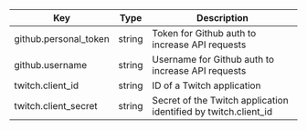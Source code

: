 | Key | Type | Description |
| --- | ---- | ----------- |
| github.personal_token | string | Token for Github auth to increase API requests |
| github.username | string | Username for Github auth to increase API requests |
| twitch.client_id | string | ID of a Twitch application |
| twitch.client_secret | string | Secret of the Twitch application identified by twitch.client_id |
